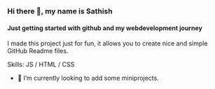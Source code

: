 ### Hi there 👋, my name is Sathish
#### Just getting started with github and my webdevelopment journey

I made this project just for fun, it allows you to create nice and simple GitHub Readme files.

Skills: JS / HTML / CSS

- 🔭 I’m currently looking to add some miniprojects. 




